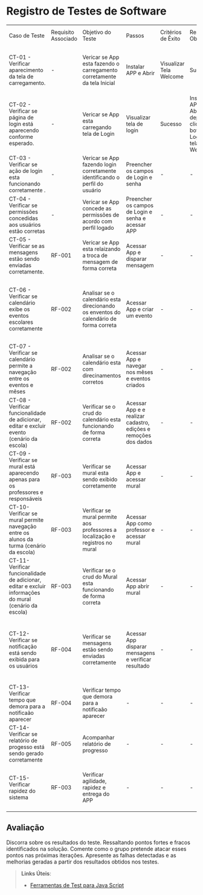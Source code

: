 # Registro de Testes de Software

| | | | | | | | |
|-|-|-|-|-|-|-|-|
|Caso de Teste|Requisito Associado|Objetivo do Teste|Passos|Critérios de Êxito|Resultado Obtido|Cenários de testes|Imagem de Registro
|CT-01 - Verificar aparecimento da tela de carregamento.| - | Vericar se App esta fazendo o carregamento corretamente da tela Inicial| Instalar APP e Abrir| Visualizar Tela Welcome | Sucesso | Intalar e Abrir APP |  ![likert](/docs/img/Welcome.jpeg) |
|CT-02 - Verificar se página de login está aparecendo conforme esperado.| - | Vericar se App esta carregando tela de Login| Visualizar tela de login| Sucesso |Instalar APP e Abrir, depois clicar no botão Login da tela Welcome | - |
|CT-03 - Verificar se ação de login esta funcionando corretamente .| - | Vericar se App fazendo login corretamente identificando o perfil do usuário| Preencher os campos de Login e senha| - | - | Acessar com perfis, ADM Escola, responsáveis e Professores | - |
|CT-04 - Verificar se permissões concedidas aos usuários estão corretas| - | Vericar se App concede as permissões de acordo com perfil logado| Preencher os campos de Login e senha e acessar APP| - | - | Acessar com perfis, ADM Escola, responsáveis e Professores  | - |
|CT-05 - Verificar se as mensagens estão sendo enviadas corretamente. | RF-001 | Vericar se App esta relaizando a troca de mensagem de forma correta| Acessar App e disparar mensagem| - | - | Disparar mensagens com os perfis ADM Escola, responsáveis e Professores | - |
|CT-06 - Verificar se calendário exibe os eventos escolares corretamente | RF-002 | Analisar se o calendário esta direcionando os enventos do calendário de forma correta| Acessar App e criar um evento| - | - | Os enventos serão disparados pelo Adm Escola ou Professores, acessar como Responsável e verificar o calendário | - |
|CT-07 - Verificar se calendário permite a navegação entre os eventos e mêses | RF-002 | Analisar se o calendário esta com direcinamentos corretos| Acessar App e navegar nos mêses e eventos criados| - | - | Acessar como Responsável e verificar a navegação | - |
|CT-08 - Verificar funcionalidade de adicionar, editar e excluir evento (cenário da escola) | RF-002 | Verificar se o crud do calendário esta funcionando de forma correta| Acessar App e e realizar cadastro, edições e remoções dos dados| - | - | Acessar como Adm ou professor e fazer os testes do crud | - |
|CT-09 - Verificar se mural está aparecendo apenas para os professores e responsáveis | RF-003 | Verificar se mural esta sendo exibido corretamente| Acessar App e acessar mural| - | - | Acessar como Professor e Responsável para testar as funcionalidades do mural | - |
|CT-10- Verificar se mural permite navegação entre os alunos da turma (cenário da escola) |  RF-003 | Verificar se mural permite aos professores a localização e registros no mural| Acessar App como professor e acessar mural| - | - | Acessar como professor e abrir mural | - |
|CT-11- Verificar funcionalidade de adicionar, editar e excluir informações do mural (cenário da escola) | RF-003 | Verificar se o crud do Mural esta funcionando de forma correta| Acessar App abrir mural| - | - | Professor poder realizar Adição, remoção e edição dos registros do mural | - |
|CT-12- Verificar se notificação está sendo exibida para os usuários | RF-004 | Verificar se mensagens estão sendo enviadas corretamente| Acessar App disparar mensagens e verificar resultado| - | - | Disparar mensagem para um usuário específico e verificar resultado, todos os perfis podem enviar mensagens | - |
|CT-13- Verificar tempo que demora para a notificaão aparecer | RF-004 | Verificar tempo que demora para a notificaão aparecer| - | - | - | Enviar notificação | - |
|CT-14- Verificar se relatório de progesso está sendo gerado corretamente | RF-005 |Acompanhar relatório de progresso| - | - | - | - | - |
|CT-15- Verificar rapidez do sistema  | RF-003 |Verificar agilidade, rapidez e entrega do APP| - | - | - | Analisar desempenho do App, navegação, troca de tela, tempo de resposta | - |

## Avaliação

Discorra sobre os resultados do teste. Ressaltando pontos fortes e fracos identificados na solução. Comente como o grupo pretende atacar esses pontos nas próximas iterações. Apresente as falhas detectadas e as melhorias geradas a partir dos resultados obtidos nos testes.

> **Links Úteis**:
> - [Ferramentas de Test para Java Script](https://geekflare.com/javascript-unit-testing/)
